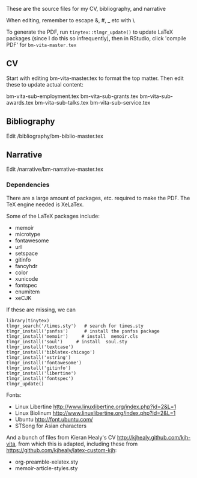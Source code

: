 These are the source files for my CV, bibliography, and narrative

When editing, remember to escape &, #, _ etc with \

To generate the PDF, run `tinytex::tlmgr_update()` to update LaTeX packages (since I do this so infrequently), then in RStudio, click 'compile PDF' for `bm-vita-master.tex`

## CV

Start with editing bm-vita-master.tex to format the top matter. Then edit these to update actual content:

bm-vita-sub-employment.tex
bm-vita-sub-grants.tex
bm-vita-sub-awards.tex
bm-vita-sub-talks.tex
bm-vita-sub-service.tex

## Bibliography

Edit /bibliography/bm-biblio-master.tex

## Narrative

Edit /narrative/bm-narrative-master.tex

### Dependencies

There are a large amount of packages, etc. required to make the PDF. The TeX engine needed is XeLaTex. 

Some of the LaTeX packages include:

- memoir    
- microtype    
- fontawesome    
- url    
- setspace    
- gitinfo  
- fancyhdr   
- color    
- xunicode
- fontspec
- enumitem   
- xeCJK     

If these are missing, we can

```
library(tinytex)
tlmgr_search('/times.sty')   # search for times.sty
tlmgr_install('psnfss')      # install the psnfss package
tlmgr_install('memoir')     # install  memoir.cls
tlmgr_install('soul')     # install  soul.sty
tlmgr_install('textcase') 
tlmgr_install('biblatex-chicago') 
tlmgr_install('xstring') 
tlmgr_install('fontawesome') 
tlmgr_install('gitinfo') 
tlmgr_install('libertine')
tlmgr_install('fontspec')
tlmgr_update() 
```

Fonts:

- Linux Libertine  http://www.linuxlibertine.org/index.php?id=2&L=1  
- Linux Biolinum  http://www.linuxlibertine.org/index.php?id=2&L=1
- Ubuntu http://font.ubuntu.com/ 
- STSong for Asian characters 

And a bunch of files from Kieran Healy's CV  http://kjhealy.github.com/kjh-vita, from which this is adapted, including these from https://github.com/kjhealy/latex-custom-kjh: 

- org-preamble-xelatex.sty    
- memoir-article-styles.sty   
